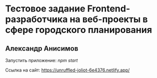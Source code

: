 # Тестовое задание Frontend-разработчика на веб-проекты в сфере городского планирования
## Александр Анисимов

Запустить приложение: *npm start*

Ссылка на сайт: https://unruffled-joliot-6e4376.netlify.app/